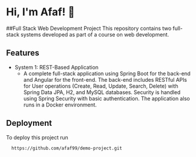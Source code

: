 # Hi, I'm Afaf! 👋


##Full Stack Web Development Project
This repository contains two full-stack systems developed as part of a course on web development.

## Features

- System 1: REST-Based Application
  - A complete full-stack application using Spring Boot for the back-end and Angular for the front-end. The back-end includes RESTful APIs for User operations (Create, Read, Update, Search, Delete) with Spring Data JPA, H2, and MySQL databases. Security is handled using Spring Security with basic authentication. The application also runs in a Docker environment.

## Deployment

To deploy this project run

```bash
  https://github.com/afaf99/demo-project.git
```

